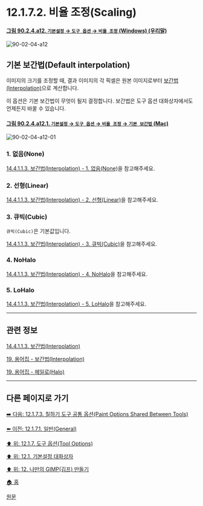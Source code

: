 # 12.1.7.2. 비율 조정(Scaling)

<a id="90-02-04-a12"></a>

#### [그림 90.2.4.a12. `기본설정` → `도구 옵션` → `비율 조정` (Windows) (우리말)](./90-02-04-tool-options.md#90-02-04-a12)
![90-02-04-a12](https://github.com/wonder13662/gimp/assets/15767104/f1be8add-3a3a-4df6-a191-6b92cdd61748)

## 기본 보간법(Default interpolation)
이미지의 크기를 조정할 때, 결과 이미지의 각 픽셀은 원본 이미지로부터 [보간법(Interpolation)](./19-glossaryx-interpolation.md)으로 계산합니다.

이 옵션은 기본 보간법이 무엇이 될지 결정합니다. 보간법은 도구 옵션 대화상자에서도 언제든지 바꿀 수 있습니다.

<a id="90-02-04-a12-01"></a>

#### [그림 90.2.4.a12.1. `기본설정` → `도구 옵션` → `비율 조정` → `기본 보간법` (Mac)](./90-02-04-tool-options.md#90-02-04-a12-01)
![90-02-04-a12-01](https://github.com/wonder13662/gimp/assets/15767104/0cdf6732-77b5-4cdb-bac5-777f7d60bb52)

### 1. 없음(None)
[14.4.1.1.3. 보간법(Interpolation) - 1. 없음(None)](./14-04-01-01-03-interpolation.md#14-04-01-01-03-s1-01)을 참고해주세요.

### 2. 선형(Linear)
[14.4.1.1.3. 보간법(Interpolation) - 2. 선형(Linear)](./14-04-01-01-03-interpolation.md#14-04-01-01-03-s1-02)을 참고해주세요.

### 3. 큐빅(Cubic)
`큐빅(Cubic)`은 기본값입니다.

[14.4.1.1.3. 보간법(Interpolation) - 3. 큐빅(Cubic)](./14-04-01-01-03-interpolation.md#14-04-01-01-03-s1-03)을 참고해주세요.

### 4. NoHalo
[14.4.1.1.3. 보간법(Interpolation) - 4. NoHalo](./14-04-01-01-03-interpolation.md#14-04-01-01-03-s1-04)을 참고해주세요.

### 5. LoHalo
[14.4.1.1.3. 보간법(Interpolation) - 5. LoHalo](./14-04-01-01-03-interpolation.md#14-04-01-01-03-s1-05)을 참고해주세요.

***

## 관련 정보

[14.4.1.1.3. 보간법(Interpolation)](./14-04-01-01-03-interpolation.md)

[19. 용어집 - 보간법(Interpolation)](./19-glossaryx-interpolation.md)

[19. 용어집 - 헤일로(Halo)](./19-glossaryx-halo.md)

***

## 다른 페이지로 가기

[➡️ 다음: 12.1.7.3. 칠하기 도구 공통 옵션(Paint Options Shared Between Tools)](./12-01-07-03-paint_options_shared_between_tools.md)

[⬅️ 이전: 12.1.7.1. 일반(General)](./12-01-07-01-general.md)

[⬆️ 위: 12.1.7. 도구 옵션(Tool Options)](./12-01-07-00-tool-options.md)

[⬆️ 위: 12.1. 기본설정 대화상자](./12-01-00-preference-dialog.md)

[⬆️ 위: 12. 나만의 GIMP(김프) 만들기](./12-00-enrich-my-gimp.md)

[🏠 홈](./00-home.md)

[원문](https://docs.gimp.org/2.10/ko/gimp-pimping.html#idm8260)
